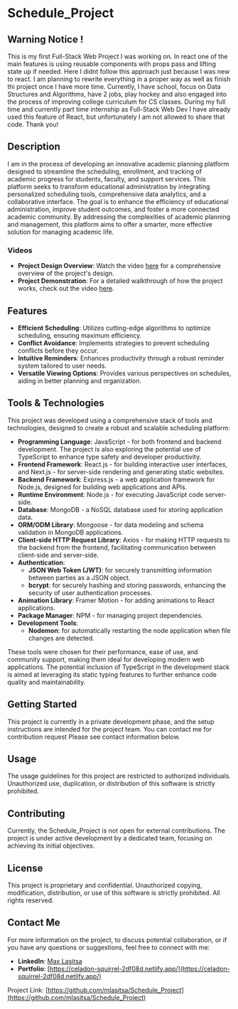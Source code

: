 # Schedule_Project

## Warning Notice !
This is my first Full-Stack Web Project I was working on. In react one of the main features is using reusable components with props pass and lifting state up if needed. Here I didnt follow this approach just because I was new to react. I am planning to rewrite everything in a proper way as well as finish thi project once I have more time. Currently, I have school, focus on Data Structures and Algorithms, have 2 jobs, play hockey and also engaged into the process of improving college curriculum for CS classes. During my full time and currently part time internship as Full-Stack Web Dev I have already used this feature of React, but unfortunately I am not allowed to share that code. Thank you!

## Description
I am in the process of developing an innovative academic planning platform designed to streamline the scheduling, enrollment, and tracking of academic progress for students, faculty, and support services. This platform seeks to transform educational administration by integrating personalized scheduling tools, comprehensive data analytics, and a collaborative interface. The goal is to enhance the efficiency of educational administration, improve student outcomes, and foster a more connected academic community. By addressing the complexities of academic planning and management, this platform aims to offer a smarter, more effective solution for managing academic life.

### Videos
- **Project Design Overview**: Watch the video [here](https://www.youtube.com/watch?v=pJl45jz98rM) for a comprehensive overview of the project's design.
- **Project Demonstration**: For a detailed walkthrough of how the project works, check out the video [here](https://www.youtube.com/watch?v=rnALg_9zU7A).

## Features
- **Efficient Scheduling**: Utilizes cutting-edge algorithms to optimize scheduling, ensuring maximum efficiency.
- **Conflict Avoidance**: Implements strategies to prevent scheduling conflicts before they occur.
- **Intuitive Reminders**: Enhances productivity through a robust reminder system tailored to user needs.
- **Versatile Viewing Options**: Provides various perspectives on schedules, aiding in better planning and organization.

## Tools & Technologies
This project was developed using a comprehensive stack of tools and technologies, designed to create a robust and scalable scheduling platform:

- **Programming Language**: JavaScript - for both frontend and backend development. The project is also exploring the potential use of TypeScript to enhance type safety and developer productivity.
- **Frontend Framework**: React.js - for building interactive user interfaces, and Next.js - for server-side rendering and generating static websites.
- **Backend Framework**: Express.js - a web application framework for Node.js, designed for building web applications and APIs.
- **Runtime Environment**: Node.js - for executing JavaScript code server-side.
- **Database**: MongoDB - a NoSQL database used for storing application data.
- **ORM/ODM Library**: Mongoose - for data modeling and schema validation in MongoDB applications.
- **Client-side HTTP Request Library**: Axios - for making HTTP requests to the backend from the frontend, facilitating communication between client-side and server-side.
- **Authentication**:
  - **JSON Web Token (JWT)**: for securely transmitting information between parties as a JSON object.
  - **bcrypt**: for securely hashing and storing passwords, enhancing the security of user authentication processes.
- **Animation Library**: Framer Motion - for adding animations to React applications.
- **Package Manager**: NPM - for managing project dependencies.
- **Development Tools**:
  - **Nodemon**: for automatically restarting the node application when file changes are detected.

These tools were chosen for their performance, ease of use, and community support, making them ideal for developing modern web applications. The potential inclusion of TypeScript in the development stack is aimed at leveraging its static typing features to further enhance code quality and maintainability.

## Getting Started
This project is currently in a private development phase, and the setup instructions are intended for the project team. You can contact me for contribution request
Please see contact information below.

## Usage
The usage guidelines for this project are restricted to authorized individuals. Unauthorized use, duplication, or distribution of this software is strictly prohibited.

## Contributing
Currently, the Schedule_Project is not open for external contributions. The project is under active development by a dedicated team, focusing on achieving its initial objectives.

## License
This project is proprietary and confidential. Unauthorized copying, modification, distribution, or use of this software is strictly prohibited. All rights reserved.

## Contact Me
For more information on the project, to discuss potential collaboration, or if you have any questions or suggestions, feel free to connect with me:

- **LinkedIn**: [Max Lasitsa](https://www.linkedin.com/in/maxlasitsa/)
- **Portfolio**: [https://celadon-squirrel-2df08d.netlify.app/](https://celadon-squirrel-2df08d.netlify.app/)

Project Link: [https://github.com/mlasitsa/Schedule_Project](https://github.com/mlasitsa/Schedule_Project)
